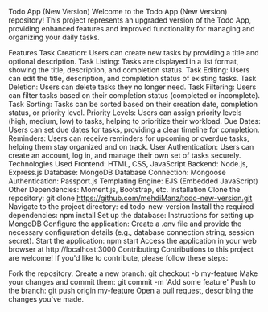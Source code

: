 Todo App (New Version)
Welcome to the Todo App (New Version) repository! This project represents an upgraded version of the Todo App, providing enhanced features and improved functionality for managing and organizing your daily tasks.

Features
Task Creation: Users can create new tasks by providing a title and optional description.
Task Listing: Tasks are displayed in a list format, showing the title, description, and completion status.
Task Editing: Users can edit the title, description, and completion status of existing tasks.
Task Deletion: Users can delete tasks they no longer need.
Task Filtering: Users can filter tasks based on their completion status (completed or incomplete).
Task Sorting: Tasks can be sorted based on their creation date, completion status, or priority level.
Priority Levels: Users can assign priority levels (high, medium, low) to tasks, helping to prioritize their workload.
Due Dates: Users can set due dates for tasks, providing a clear timeline for completion.
Reminders: Users can receive reminders for upcoming or overdue tasks, helping them stay organized and on track.
User Authentication: Users can create an account, log in, and manage their own set of tasks securely.
Technologies Used
Frontend: HTML, CSS, JavaScript
Backend: Node.js, Express.js
Database: MongoDB
Database Connection: Mongoose
Authentication: Passport.js
Templating Engine: EJS (Embedded JavaScript)
Other Dependencies: Moment.js, Bootstrap, etc.
Installation
Clone the repository: git clone https://github.com/mehdiManz/todo-new-version.git
Navigate to the project directory: cd todo-new-version
Install the required dependencies: npm install
Set up the database: Instructions for setting up MongoDB
Configure the application: Create a .env file and provide the necessary configuration details (e.g., database connection string, session secret).
Start the application: npm start
Access the application in your web browser at http://localhost:3000
Contributing
Contributions to this project are welcome! If you'd like to contribute, please follow these steps:

Fork the repository.
Create a new branch: git checkout -b my-feature
Make your changes and commit them: git commit -m 'Add some feature'
Push to the branch: git push origin my-feature
Open a pull request, describing the changes you've made.
